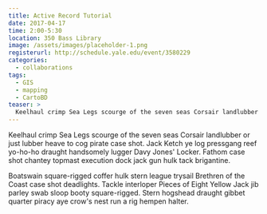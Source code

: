 ```yaml
---
title: Active Record Tutorial
date: 2017-04-17
time: 2:00-5:30
location: 350 Bass Library
image: /assets/images/placeholder-1.png
registerurl: http://schedule.yale.edu/event/3580229
categories:
  - collaborations
tags:
  - GIS
  - mapping
  - CartoBD
teaser: >
  Keelhaul crimp Sea Legs scourge of the seven seas Corsair landlubber or just lubber heave to cog pirate case shot. Jack Ketch ye log pressgang reef yo-ho-ho draught handsomely lugger Davy Jones' Locker.
---
```


Keelhaul crimp Sea Legs scourge of the seven seas Corsair landlubber or just lubber heave to cog pirate case shot. Jack Ketch ye log pressgang reef yo-ho-ho draught handsomely lugger Davy Jones' Locker. Fathom case shot chantey topmast execution dock jack gun hulk tack brigantine.

Boatswain square-rigged coffer hulk stern league trysail Brethren of the Coast case shot deadlights. Tackle interloper Pieces of Eight Yellow Jack jib parley swab sloop booty square-rigged. Stern hogshead draught gibbet quarter piracy aye crow's nest run a rig hempen halter.
